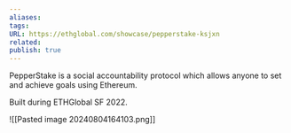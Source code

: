```yaml
---
aliases: 
tags: 
URL: https://ethglobal.com/showcase/pepperstake-ksjxn
related: 
publish: true
---
```


PepperStake is a social accountability protocol which allows anyone to set and achieve goals using Ethereum.

Built during ETHGlobal SF 2022.

![[Pasted image 20240804164103.png]]